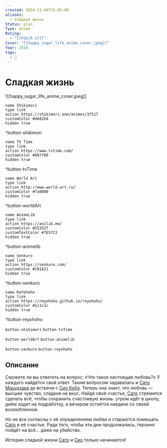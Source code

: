 ```yaml
---
created: 2024-11-04T15:05:00
aliases:
  - Сладкая жизнь
Status: plan
Type: anime
Rating:
  - "[[®️16|R-17]]"
Cover: "[[happy_sugar_life_anime_cover.jpeg]]"
Year: 2018
tags:
  - 🔞
---
```


# Сладкая жизнь

![[happy_sugar_life_anime_cover.jpeg]]

```button
name Shikimori
type link
action https://shikimori.one/animes/37517
customColor #4682b4
hidden true
```
^button-shikimori

```button
name TV Time
type link
action https://www.tvtime.com/
customColor #997f00
hidden true
```
^button-tvTime

```button
name World Art
type link
action http://www.world-art.ru/
customColor #7a0000
hidden true
```
^button-worldArt

```button
name AnimeLib
type link
action https://anilib.me/
customColor #252527
customTextColor #7E57C2
hidden true
```
^button-animelib

```button
name Senkuro
type link
action https://senkuro.com/
customColor #191A21
hidden true
```
^button-senkuro

```button
name ReYohoho
type link
action https://reyohoho.github.io/reyohoho/
customColor #1c1c1c
hidden true
```
^button-reyohoho

`button-shikimori` `button-tvTime`

`button-worldArt` `button-animelib`

`button-senkuro` `button-reyohoho`

## Описание

Сможете ли вы ответить на вопрос: «Что такое настоящая любовь?» У каждого найдётся свой ответ. Таким вопросом задавалась и [Сато Мацудзака](https://shikimori.one/characters/134256-satou-matsuzaka) до встречи с [Сио Кобэ](https://shikimori.one/characters/134257-shio-koube). Теперь она знает, что любовь — высшее чувство, сладкое на вкус. Найдя своё счастье, [Сато](https://shikimori.one/characters/134256-satou-matsuzaka) стремится сделать всё, чтобы сохранить счастливую жизнь: утром идёт в школу, днём ходит на подработку, а вечером остаётся наедине со своей возлюбленной.

Но не все согласны с её определением любви и стараются помешать [Сато](https://shikimori.one/characters/134256-satou-matsuzaka) в её счастье. Ради того, чтобы эти дни продолжались, героиня пойдёт на всё... даже на убийство.

История сладкой жизни [Сато](https://shikimori.one/characters/134256-satou-matsuzaka) и [Сио](https://shikimori.one/characters/134257-shio-koube) только начинается!
